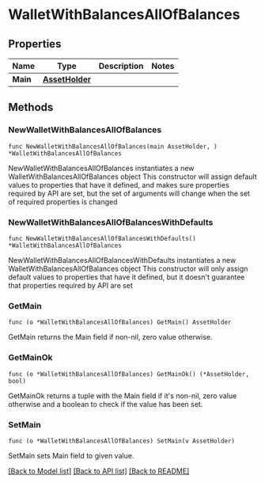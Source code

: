 # WalletWithBalancesAllOfBalances

## Properties

Name | Type | Description | Notes
------------ | ------------- | ------------- | -------------
**Main** | [**AssetHolder**](AssetHolder.md) |  | 

## Methods

### NewWalletWithBalancesAllOfBalances

`func NewWalletWithBalancesAllOfBalances(main AssetHolder, ) *WalletWithBalancesAllOfBalances`

NewWalletWithBalancesAllOfBalances instantiates a new WalletWithBalancesAllOfBalances object
This constructor will assign default values to properties that have it defined,
and makes sure properties required by API are set, but the set of arguments
will change when the set of required properties is changed

### NewWalletWithBalancesAllOfBalancesWithDefaults

`func NewWalletWithBalancesAllOfBalancesWithDefaults() *WalletWithBalancesAllOfBalances`

NewWalletWithBalancesAllOfBalancesWithDefaults instantiates a new WalletWithBalancesAllOfBalances object
This constructor will only assign default values to properties that have it defined,
but it doesn't guarantee that properties required by API are set

### GetMain

`func (o *WalletWithBalancesAllOfBalances) GetMain() AssetHolder`

GetMain returns the Main field if non-nil, zero value otherwise.

### GetMainOk

`func (o *WalletWithBalancesAllOfBalances) GetMainOk() (*AssetHolder, bool)`

GetMainOk returns a tuple with the Main field if it's non-nil, zero value otherwise
and a boolean to check if the value has been set.

### SetMain

`func (o *WalletWithBalancesAllOfBalances) SetMain(v AssetHolder)`

SetMain sets Main field to given value.



[[Back to Model list]](../README.md#documentation-for-models) [[Back to API list]](../README.md#documentation-for-api-endpoints) [[Back to README]](../README.md)


